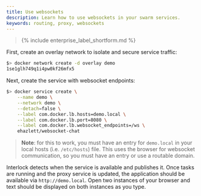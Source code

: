 ```yaml
---
title: Use websockets
description: Learn how to use websockets in your swarm services.
keywords: routing, proxy, websockets
---
```


>{% include enterprise_label_shortform.md %}

First, create an overlay network to isolate and secure service traffic:

```bash
$> docker network create -d overlay demo
1se1glh749q1i4pw0kf26mfx5
```

Next, create the service with websocket endpoints:

```bash
$> docker service create \
    --name demo \
    --network demo \
    --detach=false \
    --label com.docker.lb.hosts=demo.local \
    --label com.docker.lb.port=8080 \
    --label com.docker.lb.websocket_endpoints=/ws \
    ehazlett/websocket-chat
```

> **Note**: for this to work, you must have an entry for `demo.local` in your local hosts (i.e. `/etc/hosts`) file.
> This uses the browser for websocket communication, so you must have an entry or use a routable domain.

Interlock detects when the service is available and publishes it. Once tasks are running
and the proxy service is updated, the application should be available via `http://demo.local`. Open
two instances of your browser and text should be displayed on both instances as you type.
